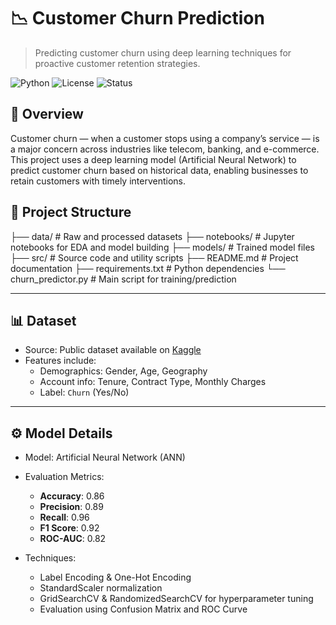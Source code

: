 # 📉 Customer Churn Prediction

> Predicting customer churn using deep learning techniques for proactive customer retention strategies.

![Python](https://img.shields.io/badge/Python-3.8%2B-blue)
![License](https://img.shields.io/badge/license-MIT-green)
![Status](https://img.shields.io/badge/status-Completed-brightgreen)

## 🧠 Overview

Customer churn — when a customer stops using a company’s service — is a major concern across industries like telecom, banking, and e-commerce. This project uses a deep learning model (Artificial Neural Network) to predict customer churn based on historical data, enabling businesses to retain customers with timely interventions.

## 📂 Project Structure

├── data/ # Raw and processed datasets ├── notebooks/ # Jupyter notebooks for EDA and model building ├── models/ # Trained model files ├── src/ # Source code and utility scripts ├── README.md # Project documentation ├── requirements.txt # Python dependencies └── churn_predictor.py # Main script for training/prediction

---

## 📊 Dataset

- Source: Public dataset available on [Kaggle](https://www.kaggle.com/)
- Features include:
  - Demographics: Gender, Age, Geography
  - Account info: Tenure, Contract Type, Monthly Charges
  - Label: `Churn` (Yes/No)

---

## ⚙️ Model Details

- Model: Artificial Neural Network (ANN)
- Evaluation Metrics:
  - **Accuracy**: 0.86
  - **Precision**: 0.89
  - **Recall**: 0.96
  - **F1 Score**: 0.92
  - **ROC-AUC**: 0.82

- Techniques:
  - Label Encoding & One-Hot Encoding
  - StandardScaler normalization
  - GridSearchCV & RandomizedSearchCV for hyperparameter tuning
  - Evaluation using Confusion Matrix and ROC Curve

